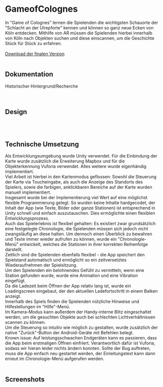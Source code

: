 # GameofColognes
In "Game of Colognes" lernen die Spielenden die wichtigsten Schauorte der "Schlacht an der Ulrepforte" kennen und können so ganz neue Ecken von Köln entdecken. Mithilfe von AR müssen die Spielenden hierbei innerhalb von Köln nach Objekten suchen und diese einscannen, um die Geschichte Stück für Stück zu erfahren.<br>
<br>
<a href="https://drive.google.com/file/d/1DLZmCD4LhlJUlWQtBIJJ1tNweA9AoxTw/view?usp=sharing">Download der finalen Version</a><br>
<br>
<h2>Dokumentation</h2>
Historischer Hintergrund/Recherche<br>
<br>
<br>
<h2>Design</h2>
<br>
<br>
<h2>Technische Umsetzung</h2>
Als Entwicklungsumgebung wurde Unity verwendet. Für die Einbindung der Karte wurde zusätzlich die Erweiterung Mapbox und für die Objekterkennung Vuforia verwendet. Alles weitere wurde eigenhändig implementiert.<br>
Viel Arbeit ist hierbei in den Kartenmodus geflossen: Sowohl die Steuerung der Karte via Toucheingabe, als auch die Anzeige des Standorts des Spielers, sowie die farbigen, anklickbaren Bereiche auf der Karte wurden manuell implementiert.<br>
Insgesamt wurde bei der Implementierung viel Wert auf eine möglichst flexible Programmierung gelegt. So wurden keine Inhalte hardgecodet, der Inhalt der App (wie Texte, Bilder oder ganze Stationen) ist entsprechend in Unity schnell und einfach auszutauschen. Dies ermöglichte einen flexiblen Entwicklungsprozess.<br>
Auch das Spielerlebnis ist flexibel gehalten: Es existiert zwar grundsätzlich eine festgelegte Chronologie, die Spielenden müssen sich jedoch nicht zwangsläufig an diese halten. Um dennoch einen Überblick zu bewahren und Texte immer wieder aufrufen zu können, wurde ein "Chronologie-Menü" entwickelt, welches die Stationen in ihrer korrekten Reihenfolge darstellt.<br>
Zeitlich sind die Spielenden ebenfalls flexibel - die App speichert den Spielstand automatisch und ermöglicht so ein zeitversetztes Wiederaufnehmen der Spielsitzung.<br>
Um den Spielenden ein belohnendes Gefühl zu vermitteln, wenn eine Station gefunden wurde, wurde eine Animation und eine Vibration eingefügt.<br>
Da die Ladezeit beim Öffnen der App relativ lang ist, wurde ein Loadingscreen eingebaut, der den aktuellen Ladefortschritt in einem Balken anzeigt.<br>
Innerhalb des Spiels finden die Spielenden nützliche Hinweise und Hilfestellungen im "Hilfe"-Menü.<br>
Im Kamera-Modus kann außerdem der Handy-interne Blitz eingeschaltet werden, um die gesuchten Objekte auch bei schlechten Lichtverhältnissen scannen zu können.<br>
Um die Steuerung so intuitiv wie möglich zu gestalten, wurde zusätzlich der native "Zurück"-Button der Android-Geräte mit Befehlen belegt.<br>
Known issue: Auf leistungsschwachen Endgeräten kann es passieren, dass die App beim erstmaligen Öffnen einfriert. Verantwortlich dafür ist Vuforia, sodass wir hieran leider nichts ändern konnten. Sollte der Bug auftreten, muss die App einfach neu gestartet werden, der Einleitungstext kann dann erneut im Chronologie-Menü aufgerufen werden.<br>
<br>
<h2>Screenshots</h2><br>

